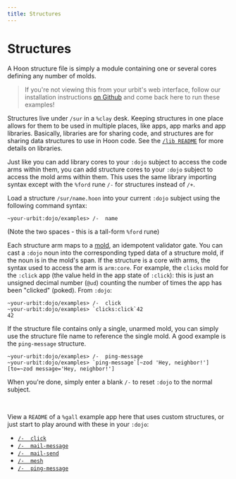 ```yaml
---
title: Structures
---
```


# Structures

A Hoon structure file is simply a module containing one or several cores defining any number of molds.

> If you're not viewing this from your urbit's web interface, follow our installation instructions [on Github](https://github.com/urbit/examples) and come back here to run these examples!

Structures live under `/sur` in a `%clay` desk. Keeping structures in one place allows for them to be used in multiple places, like apps, app marks and app libraries. Basically, libraries are for sharing code, and structures are for sharing data structures to use in Hoon code. See the [`/lib README`](/~~/readme/lib) for more details on libraries.

Just like you can add library cores to your `:dojo` subject to access the code arms within them, you can add structure cores to your `:dojo` subject to access the mold arms within them. This uses the same library importing syntax except with the `%ford` rune `/-` for structures instead of `/+`.

Load a structure `/sur/name.hoon` into your current `:dojo` subject using the following command syntax:

    ~your-urbit:dojo/examples> /-  name

(Note the two spaces - this is a tall-form `%ford` rune)

Each structure arm maps to a [mold](https://urbit.org/~~/docs/hoon/basic/), an idempotent validator gate. You can cast a `:dojo` noun into the corresponding typed data of a structure mold, if the noun is in the mold's span. If the structure is a core with arms, the syntax used to access the arm is `arm:core`. For example, the `clicks` mold for the `:click` app (the value held in the app state of `:click`): this is just an unsigned decimal number (`@ud`) counting the number of times the app has been "clicked" (poked). From `:dojo`:

    ~your-urbit:dojo/examples> /-  click
    ~your-urbit:dojo/examples> `clicks:click`42
    42

If the structure file contains only a single, unarmed mold, you can simply use the structure file name to reference the single mold. A good example is the `ping-message` structure.

    ~your-urbit:dojo/examples> /-  ping-message
    ~your-urbit:dojo/examples> `ping-message`[~zod 'Hey, neighbor!']
    [to=~zod message='Hey, neighbor!']

When you're done, simply enter a blank `/-` to reset `:dojo` to the normal
subject.

<br />

View a `README` of a `%gall` example app here that uses custom structures, or just start to play around with these in your `:dojo`:

* [`/-  click`](/~~/readme/app/click)
* [`/-  mail-message`](/~~/readme/app/mail)
* [`/-  mail-send`](/~~/readme/app/mail)
* [`/-  mesh`](/~~/readme/app/mesh)
* [`/-  ping-message`](/~~/readme/app/ping)
